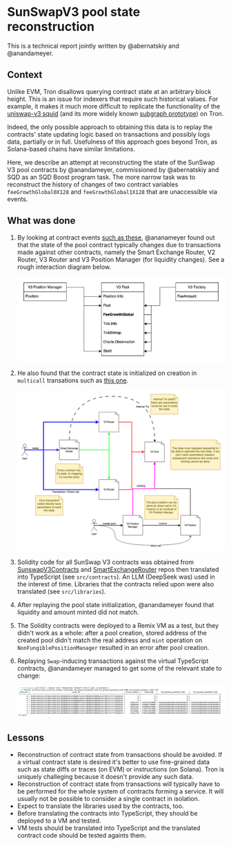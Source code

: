 # SunSwapV3 pool state reconstruction

This is a technical report jointly written by @abernatskiy and @anandameyer.

## Context

Unlike EVM, Tron disallows querying contract state at an arbitrary block height. This is an issue for indexers that require such historical values. For example, it makes it much more difficult to replicate the functionality of the [uniswap-v3 squid](https://github.com/subsquid-labs/uniswapv3-squid) (and its more widely known [subgraph prototype](https://github.com/Uniswap/v3-subgraph/)) on Tron.

Indeed, the only possible approach to obtaining this data is to replay the contracts' state updating logic based on transactions and possibly logs data, partially or in full. Usefulness of this approach goes beyond Tron, as Solana-based chains have similar limitations.

Here, we describe an attempt at reconstructing the state of the SunSwap V3 pool contracts by @anandameyer, commissioned by @abernatskiy and SQD as an SQD Boost program task. The more narrow task was to reconstruct the history of changes of two contract variables `feeGrowthGlobal0X128` and `feeGrowthGlobal1X128` that are unaccessible via events.

## What was done

1. By looking at contract events [such as these](https://tronscan.io/#/contract/TTbvjUk7gxTRVMmVN4v6uLR9pEcfmg9vH9/events), @ananameyer found out that the state of the pool contract typically changes due to transactions made against other contracts, namely the Smart Exchange Router, V2 Router, V3 Router and V3 Position Manager (for liquidity changes). See a rough interaction diagram below.

   ![Some pool interactions](./rough-state-deps.jpg)

2. He also found that the contract state is initialized on creation in `multicall` transations such as [this one](https://tronscan.io/#/transaction/fad623625d38f464ad3422c8dcd53a2032524bf9839cabd1b6d23ba2f0645618).

   ![State deps](./contract-state-deps.png)

3. Solidity code for all SunSwap V3 contracts was obtained from [SunswapV3Contracts](https://github.com/sun-protocol/SunswapV3Contracts) and [SmartExchangeRouter](https://github.com/sun-protocol/SmartExchangeRouter/tree/main) repos then translated into TypeScript (see `src/contracts`). An LLM (DeepSeek was) used in the interest of time. Libraries that the contracts relied upon were also translated (see `src/libraries`).
4. After replaying the pool state initialization, @anandameyer found that liquidity and amount minted did not match.
5. The Solidity contracts were deployed to a Remix VM as a test, but they didn't work as a whole: after a pool creation, stored address of the created pool didn't match the real address and `mint` operation on `NonFungiblePositionManager` resulted in an error after pool creation.
6. Replaying `Swap`-inducing transactions against the virtual TypeScript contracts, @anandameyer managed to get some of the relevant state to change:

   ![Historical FeeGrowthGlobals](./state-updates.png)

## Lessons

* Reconstruction of contract state from transactions should be avoided. If a virtual contract state is desired it's better to use fine-grained data such as state diffs or traces (on EVM) or instructions (on Solana). Tron is uniquely challeging because it doesn't provide any such data.
* Reconstruction of contract state from transactions will typically have to be performed for the whole system of contracts forming a service. It will usually not be possible to consider a single contract in isolation.
* Expect to translate the libraries used by the contracts, too.
* Before translating the contracts into TypeScript, they should be deployed to a VM and tested.
* VM tests should be translated into TypeScript and the translated contract code should be tested againts them.
